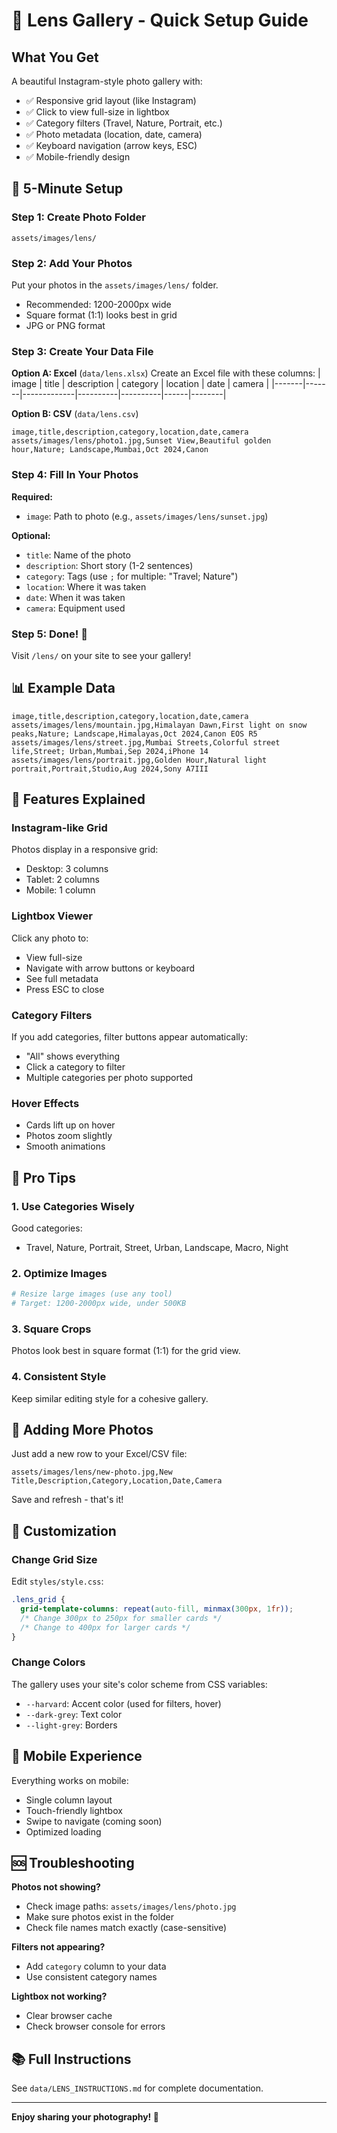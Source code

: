 # 📸 Lens Gallery - Quick Setup Guide

## What You Get

A beautiful Instagram-style photo gallery with:
- ✅ Responsive grid layout (like Instagram)
- ✅ Click to view full-size in lightbox
- ✅ Category filters (Travel, Nature, Portrait, etc.)
- ✅ Photo metadata (location, date, camera)
- ✅ Keyboard navigation (arrow keys, ESC)
- ✅ Mobile-friendly design

## 🚀 5-Minute Setup

### Step 1: Create Photo Folder
```
assets/images/lens/
```

### Step 2: Add Your Photos
Put your photos in the `assets/images/lens/` folder.
- Recommended: 1200-2000px wide
- Square format (1:1) looks best in grid
- JPG or PNG format

### Step 3: Create Your Data File

**Option A: Excel** (`data/lens.xlsx`)
Create an Excel file with these columns:
| image | title | description | category | location | date | camera |
|-------|-------|-------------|----------|----------|------|--------|

**Option B: CSV** (`data/lens.csv`)
```csv
image,title,description,category,location,date,camera
assets/images/lens/photo1.jpg,Sunset View,Beautiful golden hour,Nature; Landscape,Mumbai,Oct 2024,Canon
```

### Step 4: Fill In Your Photos

**Required:**
- `image`: Path to photo (e.g., `assets/images/lens/sunset.jpg`)

**Optional:**
- `title`: Name of the photo
- `description`: Short story (1-2 sentences)
- `category`: Tags (use `;` for multiple: "Travel; Nature")
- `location`: Where it was taken
- `date`: When it was taken
- `camera`: Equipment used

### Step 5: Done! 🎉

Visit `/lens/` on your site to see your gallery!

## 📊 Example Data

```csv
image,title,description,category,location,date,camera
assets/images/lens/mountain.jpg,Himalayan Dawn,First light on snow peaks,Nature; Landscape,Himalayas,Oct 2024,Canon EOS R5
assets/images/lens/street.jpg,Mumbai Streets,Colorful street life,Street; Urban,Mumbai,Sep 2024,iPhone 14
assets/images/lens/portrait.jpg,Golden Hour,Natural light portrait,Portrait,Studio,Aug 2024,Sony A7III
```

## 🎨 Features Explained

### Instagram-like Grid
Photos display in a responsive grid:
- Desktop: 3 columns
- Tablet: 2 columns
- Mobile: 1 column

### Lightbox Viewer
Click any photo to:
- View full-size
- Navigate with arrow buttons or keyboard
- See full metadata
- Press ESC to close

### Category Filters
If you add categories, filter buttons appear automatically:
- "All" shows everything
- Click a category to filter
- Multiple categories per photo supported

### Hover Effects
- Cards lift up on hover
- Photos zoom slightly
- Smooth animations

## 🎯 Pro Tips

### 1. Use Categories Wisely
Good categories:
- Travel, Nature, Portrait, Street, Urban, Landscape, Macro, Night

### 2. Optimize Images
```bash
# Resize large images (use any tool)
# Target: 1200-2000px wide, under 500KB
```

### 3. Square Crops
Photos look best in square format (1:1) for the grid view.

### 4. Consistent Style
Keep similar editing style for a cohesive gallery.

## 📝 Adding More Photos

Just add a new row to your Excel/CSV file:

```csv
assets/images/lens/new-photo.jpg,New Title,Description,Category,Location,Date,Camera
```

Save and refresh - that's it!

## 🔧 Customization

### Change Grid Size
Edit `styles/style.css`:
```css
.lens_grid {
  grid-template-columns: repeat(auto-fill, minmax(300px, 1fr));
  /* Change 300px to 250px for smaller cards */
  /* Change to 400px for larger cards */
}
```

### Change Colors
The gallery uses your site's color scheme from CSS variables:
- `--harvard`: Accent color (used for filters, hover)
- `--dark-grey`: Text color
- `--light-grey`: Borders

## 📱 Mobile Experience

Everything works on mobile:
- Single column layout
- Touch-friendly lightbox
- Swipe to navigate (coming soon)
- Optimized loading

## 🆘 Troubleshooting

**Photos not showing?**
- Check image paths: `assets/images/lens/photo.jpg`
- Make sure photos exist in the folder
- Check file names match exactly (case-sensitive)

**Filters not appearing?**
- Add `category` column to your data
- Use consistent category names

**Lightbox not working?**
- Clear browser cache
- Check browser console for errors

## 📚 Full Instructions

See `data/LENS_INSTRUCTIONS.md` for complete documentation.

---

**Enjoy sharing your photography! 📸**
